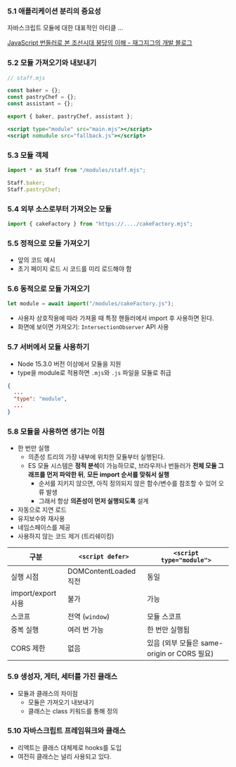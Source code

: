 ### 5.1 애플리케이션 분리의 중요성

자바스크립트 모듈에 대한 대표적인 아티클 …

[JavaScript 번들러로 본 조선시대 붕당의 이해 - 재그지그의 개발 블로그](https://wormwlrm.github.io/2020/08/12/History-of-JavaScript-Modules-and-Bundlers.html)

### 5.2 모듈 가져오기와 내보내기

```jsx
// staff.mjs

const baker = {};
const pastryChef = {};
const assistant = {};

export { baker, pastryChef, assistant };
```

```jsx
<script type="module" src="main.mjs"></script>
<script nomudule src="fallback.js"></script>
```

### 5.3 모듈 객체

```jsx
import * as Staff from "/modules/staff.mjs";

Staff.baker;
Staff.pastryChef;
```

### 5.4 외부 소스로부터 가져오는 모듈

```jsx
import { cakeFactory } from "https://..../cakeFactory.mjs";
```

### 5.5 정적으로 모듈 가져오기

- 앞의 코드 예시
- 초기 페이지 로드 시 코드를 미리 로드해야 함

### 5.6 동적으로 모듈 가져오기

```jsx
let module = await import("/modules/cakeFactory.js");
```

- 사용자 상호작용에 따라 가져올 때 특정 핸들러에서 import 후 사용하면 된다.
- 화면에 보이면 가져오기: `IntersectionObserver` API 사용

### 5.7 서버에서 모듈 사용하기

- Node 15.3.0 버전 이상에서 모듈을 지원
- type을 module로 적용하면 `.mjs`와 `.js` 파일을 모듈로 취급

```json
{
  ...
  "type": "module",
  ...
}
```

### 5.8 모듈을 사용하면 생기는 이점

- 한 번만 실행
  - 의존성 트리의 가장 내부에 위치한 모듈부터 실행된다.
  - ES 모듈 시스템은 **정적 분석**이 가능하므로, 브라우저나 번들러가 **전체 모듈 그래프를 먼저 파악한 뒤**, **모든 import 순서를 맞춰서 실행**
    - 순서를 지키지 않으면, 아직 정의되지 않은 함수/변수를 참조할 수 있어 오류 발생
    - 그래서 항상 **의존성이 먼저 실행되도록** 설계
- 자동으로 지연 로드
- 유지보수와 재사용
- 네임스페이스를 제공
- 사용하지 않는 코드 제거 (트리쉐이킹)

| **구분**           | `<script defer>`      | `<script type="module">`                    |
| ------------------ | --------------------- | ------------------------------------------- |
| 실행 시점          | DOMContentLoaded 직전 | 동일                                        |
| import/export 사용 | 불가                  | 가능                                        |
| 스코프             | 전역 (`window`)       | 모듈 스코프                                 |
| 중복 실행          | 여러 번 가능          | 한 번만 실행됨                              |
| CORS 제한          | 없음                  | 있음 (외부 모듈은 same-origin or CORS 필요) |

### 5.9 생성자, 게터, 세터를 가진 클래스

- 모듈과 클래스의 차이점
  - 모듈은 가져오기 내보내기
  - 클래스는 class 키워드를 통해 정의

### 5.10 자바스크립트 프레임워크와 클래스

- 리액트는 클래스 대체제로 hooks를 도입
- 여전히 클래스는 널리 사용되고 있다.
